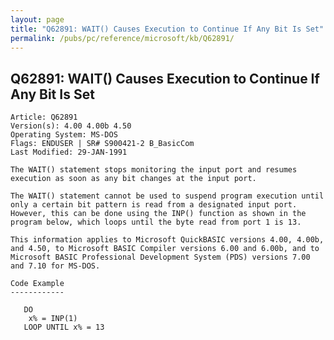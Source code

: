 ```yaml
---
layout: page
title: "Q62891: WAIT() Causes Execution to Continue If Any Bit Is Set"
permalink: /pubs/pc/reference/microsoft/kb/Q62891/
---
```


## Q62891: WAIT() Causes Execution to Continue If Any Bit Is Set

	Article: Q62891
	Version(s): 4.00 4.00b 4.50
	Operating System: MS-DOS
	Flags: ENDUSER | SR# S900421-2 B_BasicCom
	Last Modified: 29-JAN-1991
	
	The WAIT() statement stops monitoring the input port and resumes
	execution as soon as any bit changes at the input port.
	
	The WAIT() statement cannot be used to suspend program execution until
	only a certain bit pattern is read from a designated input port.
	However, this can be done using the INP() function as shown in the
	program below, which loops until the byte read from port 1 is 13.
	
	This information applies to Microsoft QuickBASIC versions 4.00, 4.00b,
	and 4.50, to Microsoft BASIC Compiler versions 6.00 and 6.00b, and to
	Microsoft BASIC Professional Development System (PDS) versions 7.00
	and 7.10 for MS-DOS.
	
	Code Example
	------------
	
	   DO
	    x% = INP(1)
	   LOOP UNTIL x% = 13
